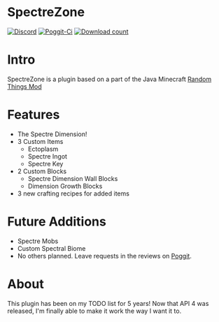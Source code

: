 # SpectreZone
[![Discord](https://img.shields.io/badge/chat-on%20discord-7289da.svg)](https://discord.gg/R7kdetE)
[![Poggit-Ci](https://poggit.pmmp.io/ci.shield/jasonw4331/SpectreZone/SpectreZone)](https://poggit.pmmp.io/ci/jasonw4331/SpectreZone/SpectreZone)
[![Download count](https://poggit.pmmp.io/shield.dl.total/SpectreZone)](https://poggit.pmmp.io/p/SpectreZone)

# Intro
SpectreZone is a plugin based on a part of the Java Minecraft [Random Things Mod](https://github.com/DanielKilgallon/Random-Things)

# Features
* The Spectre Dimension!
* 3 Custom Items
  * Ectoplasm
  * Spectre Ingot
  * Spectre Key
* 2 Custom Blocks
  * Spectre Dimension Wall Blocks
  * Dimension Growth Blocks
* 3 new crafting recipes for added items

# Future Additions
* Spectre Mobs
* Custom Spectral Biome
* No others planned. Leave requests in the reviews on [Poggit](https://poggit.pmmp.io/p/SpectreZone).

# About
This plugin has been on my TODO list for 5 years! Now that API 4 was released, I'm finally able to make it work the way I want it to.
